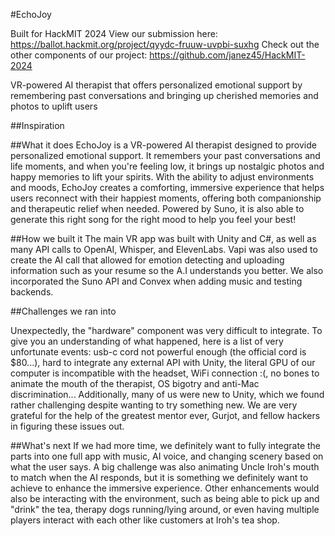#EchoJoy

Built for HackMIT 2024
View our submission here: https://ballot.hackmit.org/project/qyydc-fruuw-uvpbi-suxhg
Check out the other components of our project: https://github.com/janez45/HackMIT-2024

VR-powered AI therapist that offers personalized emotional support by remembering past conversations and bringing up cherished memories and photos to uplift users

##Inspiration

##What it does
EchoJoy is a VR-powered AI therapist designed to provide personalized emotional support. It remembers your past conversations and life moments, and when you're feeling low, it brings up nostalgic photos and happy memories to lift your spirits. With the ability to adjust environments and moods, EchoJoy creates a comforting, immersive experience that helps users reconnect with their happiest moments, offering both companionship and therapeutic relief when needed. Powered by Suno, it is also able to generate this right song for the right mood to help you feel your best!

##How we built it
The main VR app was built with Unity and C#, as well as many API calls to OpenAI, Whisper, and ElevenLabs. Vapi was also used to create the AI call that allowed for emotion detecting and uploading information such as your resume so the A.I understands you better. We also incorporated the Suno API and Convex when adding music and testing backends.

##Challenges we ran into

Unexpectedly, the "hardware" component was very difficult to integrate. To give you an understanding of what happened, here is a list of very unfortunate events: usb-c cord not powerful enough (the official cord is $80...), hard to integrate any external API with Unity, the literal GPU of our computer is incompatible with the headset, WiFi connection :(, no bones to animate the mouth of the therapist, OS bigotry and anti-Mac discrimination... Additionally, many of us were new to Unity, which we found rather challenging despite wanting to try something new. We are very grateful for the help of the greatest mentor ever, Gurjot, and fellow hackers in figuring these issues out.

##What's next 
If we had more time, we definitely want to fully integrate the parts into one full app with music, AI voice, and changing scenery based on what the user says. A big challenge was also animating Uncle Iroh's mouth to match when the AI responds, but it is something we definitely want to achieve to enhance the immersive experience. Other enhancements would also be interacting with the environment, such as being able to pick up and "drink" the tea, therapy dogs running/lying around, or even having multiple players interact with each other like customers at Iroh's tea shop.
